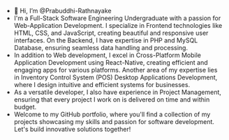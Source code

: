 - 👋 Hi, I’m @Prabuddhi-Rathnayake
- I'm a Full-Stack Software Engineering Undergraduate with a passion for Web-Application Development. I specialize in Frontend technologies like HTML, CSS, and JavaScript, creating beautiful and responsive user interfaces. On the Backend, I have expertise in PHP and MySQL Database, ensuring seamless data handling and processing.
- In addition to Web development, I excel in Cross-Platform Mobile Application Development using React-Native, creating efficient and engaging apps for various platforms. Another area of my expertise lies in Inventory Control System (POS) Desktop Applications Development, where I design intuitive and efficient systems for businesses.
- As a versatile developer, I also have experience in Project Management, ensuring that every project I work on is delivered on time and within budget.
- Welcome to my GitHub portfolio, where you'll find a collection of my projects showcasing my skills and passion for software development. Let's build innovative solutions together!


<!---
Prabuddhi-Rathnayake/Prabuddhi-Rathnayake is a ✨ special ✨ repository because its `README.md` (this file) appears on your GitHub profile.
You can click the Preview link to take a look at your changes.
--->
